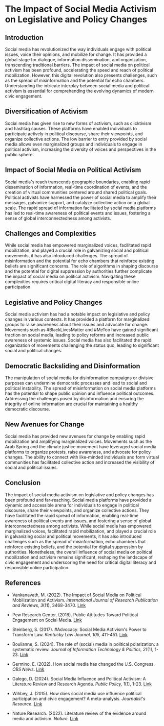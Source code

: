 # The Impact of Social Media Activism on Legislative and Policy Changes

## Introduction

Social media has revolutionized the way individuals engage with political issues, voice their opinions, and mobilize for change. It has provided a global stage for dialogue, information dissemination, and organization, transcending traditional barriers. The impact of social media on political activism has been profound, accelerating the speed and reach of political mobilization. However, this digital revolution also presents challenges, such as the spread of misinformation and the potential for echo chambers. Understanding the intricate interplay between social media and political activism is essential for comprehending the evolving dynamics of modern civic engagement.

## Diversification of Activism

Social media has given rise to new forms of activism, such as clicktivism and hashtag causes. These platforms have enabled individuals to participate actively in political discourse, share their viewpoints, and organize collective actions. The low barrier to entry provided by social media allows even marginalized groups and individuals to engage in political activism, increasing the diversity of voices and perspectives in the public sphere.

## Impact of Social Media on Political Activism

Social media's reach transcends geographic boundaries, enabling rapid dissemination of information, real-time coordination of events, and the creation of virtual communities centered around shared political goals. Political activists have harnessed the power of social media to amplify their messages, galvanize support, and catalyze collective action on a global scale. The rapid spread of information facilitated by social media platforms has led to real-time awareness of political events and issues, fostering a sense of global interconnectedness among activists.

## Challenges and Complexities

While social media has empowered marginalized voices, facilitated rapid mobilization, and played a crucial role in galvanizing social and political movements, it has also introduced challenges. The spread of misinformation and the potential for echo chambers that reinforce existing beliefs are significant concerns. The role of algorithms in shaping discourse and the potential for digital suppression by authorities further complicate the impact of social media on political activism. Navigating these complexities requires critical digital literacy and responsible online participation.

## Legislative and Policy Changes

Social media activism has had a notable impact on legislative and policy changes in various contexts. It has provided a platform for marginalized groups to raise awareness about their issues and advocate for change. Movements such as #BlackLivesMatter and #MeToo have gained significant traction on social media, leading to policy reforms and increased public awareness of systemic issues. Social media has also facilitated the rapid organization of movements challenging the status quo, leading to significant social and political changes.

## Democratic Backsliding and Disinformation

The manipulation of social media for disinformation campaigns or divisive purposes can undermine democratic processes and lead to social and political instability. The spread of misinformation on social media platforms has the potential to shape public opinion and influence political outcomes. Addressing the challenges posed by disinformation and ensuring the integrity of online information are crucial for maintaining a healthy democratic discourse.

## New Avenues for Change

Social media has provided new avenues for change by enabling rapid mobilization and amplifying marginalized voices. Movements such as the Arab Spring and the climate justice movement have leveraged social media platforms to organize protests, raise awareness, and advocate for policy changes. The ability to connect with like-minded individuals and form virtual communities has facilitated collective action and increased the visibility of social and political issues.

## Conclusion

The impact of social media activism on legislative and policy changes has been profound and far-reaching. Social media platforms have provided a dynamic and accessible arena for individuals to engage in political discourse, share their viewpoints, and organize collective actions. They have facilitated the rapid spread of information, enabling real-time awareness of political events and issues, and fostering a sense of global interconnectedness among activists. While social media has empowered marginalized voices, facilitated rapid mobilization, and played a crucial role in galvanizing social and political movements, it has also introduced challenges such as the spread of misinformation, echo chambers that reinforce existing beliefs, and the potential for digital suppression by authorities. Nonetheless, the overall influence of social media on political mobilization and activism remains significant, reshaping the landscape of civic engagement and underscoring the need for critical digital literacy and responsible online participation.

## References

- Vankanavath, M. (2022). The Impact of Social Media on Political Mobilization and Activism. *International Journal of Research Publication and Reviews, 3*(11), 3468-3470. [Link](https://ijrpr.com/uploads/V3ISSUE11/IJRPR8316.pdf)

- Pew Research Center. (2018). Public Attitudes Toward Political Engagement on Social Media. [Link](https://www.pewresearch.org/internet/2018/07/11/public-attitudes-toward-political-engagement-on-social-media/)

- Steinberg, S. (2017). #Advocacy: Social Media Activism's Power to Transform Law. *Kentucky Law Journal, 105*, 411-451. [Link](https://papers.ssrn.com/sol3/Delivery.cfm/SSRN_ID2956640_code1128191.pdf?abstractid=2906557&mirid=1)

- Boulianne, S. (2024). The role of (social) media in political polarization: a systematic review. *Journal of Information Technology & Politics, 21*(1), 1-23. [Link](https://www.tandfonline.com/doi/full/10.1080/23808985.2021.1976070)

- Germino, E. (2022). How social media has changed the U.S. Congress. *CBS News*. [Link](https://www.cbsnews.com/news/social-media-u-s-congress-60-minutes-2022-11-06/)

- Galego, D. (2024). Social Media Influence and Political Activism: A Literature Review and Research Agenda. *Public Policy, 1*(1), 1-23. [Link](https://www.ippapublicpolicy.org/file/paper/60d89f0463e7c.pdf)

- Wihbey, J. (2015). How does social media use influence political participation and civic engagement? A meta-analysis. *Journalist's Resource*. [Link](https://journalistsresource.org/politics-and-government/social-media-influence-politics-participation-engagement-meta-analysis/)

- Nature Research. (2022). Literature review of the evidence around media and activism. *Nature*. [Link](https://www.nature.com/articles/s41599-024-02688-0)